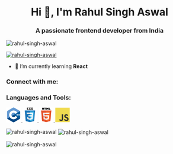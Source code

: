 <h1 align="center">Hi 👋, I'm Rahul Singh Aswal</h1>
<h3 align="center">A passionate frontend developer from India</h3>

<p align="left"> <img src="https://komarev.com/ghpvc/?username=rahul-singh-aswal&label=Profile%20views&color=0e75b6&style=flat" alt="rahul-singh-aswal" /> </p>

<p align="left"> <a href="https://github.com/ryo-ma/github-profile-trophy"><img src="https://github-profile-trophy.vercel.app/?username=rahul-singh-aswal" alt="rahul-singh-aswal" /></a> </p>

- 🌱 I’m currently learning **React**

<h3 align="left">Connect with me:</h3>
<p align="left">
</p>

<h3 align="left">Languages and Tools:</h3>
<p align="left"> <a href="https://www.w3schools.com/cpp/" target="_blank" rel="noreferrer"> <img src="https://raw.githubusercontent.com/devicons/devicon/master/icons/cplusplus/cplusplus-original.svg" alt="cplusplus" width="40" height="40"/> </a> <a href="https://www.w3schools.com/css/" target="_blank" rel="noreferrer"> <img src="https://raw.githubusercontent.com/devicons/devicon/master/icons/css3/css3-original-wordmark.svg" alt="css3" width="40" height="40"/> </a> <a href="https://www.w3.org/html/" target="_blank" rel="noreferrer"> <img src="https://raw.githubusercontent.com/devicons/devicon/master/icons/html5/html5-original-wordmark.svg" alt="html5" width="40" height="40"/> </a> <a href="https://developer.mozilla.org/en-US/docs/Web/JavaScript" target="_blank" rel="noreferrer"> <img src="https://raw.githubusercontent.com/devicons/devicon/master/icons/javascript/javascript-original.svg" alt="javascript" width="40" height="40"/> </a> </p>

<p><img align="left" src="https://github-readme-stats.vercel.app/api/top-langs?username=rahul-singh-aswal&show_icons=true&locale=en&layout=compact" alt="rahul-singh-aswal" /></p>

<p>&nbsp;<img align="center" src="https://github-readme-stats.vercel.app/api?username=rahul-singh-aswal&show_icons=true&locale=en" alt="rahul-singh-aswal" /></p>

<p><img align="center" src="https://github-readme-streak-stats.herokuapp.com/?user=rahul-singh-aswal&" alt="rahul-singh-aswal" /></p>
